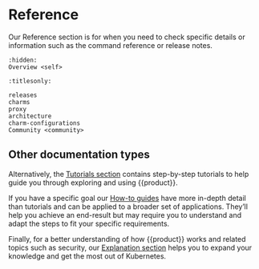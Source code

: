 # Reference

Our Reference section is for when you need to check specific details or
information such as the command reference or release notes.

```{toctree}
:hidden:
Overview <self>
```

```{toctree}
:titlesonly:

releases
charms
proxy
architecture
charm-configurations
Community <community>

```

## Other documentation types

Alternatively, the [Tutorials section] contains step-by-step tutorials to help
guide you through exploring and using {{product}}.

If you have a specific goal our [How-to guides] have more in-depth detail than
tutorials and can be applied to a broader set of applications. They’ll help you
achieve an end-result but may require you to understand and adapt the steps to
fit your specific requirements.

Finally, for a better understanding of how {{product}} works and
related topics such as security, our [Explanation section] helps you to expand
your knowledge and get the most out of Kubernetes.

<!--LINKS -->
[Tutorials section]: ../tutorial/index
[How-to guides]: ../howto/index
[Explanation section]: ../explanation/index
